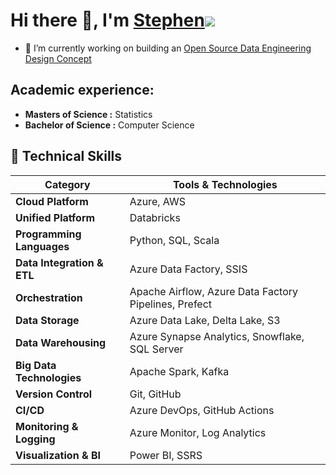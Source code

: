 # Hi there 👋, I'm [Stephen](https://github.com/Stephen-Data-Engineer-Public/Stephen-Data-Engineer-Public)![](https://via.placeholder.com/15/008000/000000?text=+) 
- 🔭 I’m currently working on building an [Open Source Data Engineering Design Concept](https://github.com/RESGAD-TECH-UK)
## Academic experience:
- **Masters of Science :** Statistics
- **Bachelor of Science :** Computer Science
## 💼 Technical Skills

| Category                  | Tools & Technologies                                              |
|---------------------------|--------------------------------------------------------------------|
| **Cloud Platform**        | Azure, AWS                                                         |
| **Unified Platform**      | Databricks                                                        |
| **Programming Languages** | Python, SQL, Scala                                                |
| **Data Integration & ETL**| Azure Data Factory, SSIS                                          |
| **Orchestration**         | Apache Airflow, Azure Data Factory Pipelines, Prefect             |
| **Data Storage**          | Azure Data Lake, Delta Lake, S3                                   |
| **Data Warehousing**      | Azure Synapse Analytics, Snowflake, SQL Server                    |
| **Big Data Technologies** | Apache Spark, Kafka                                               |
| **Version Control**       | Git, GitHub                                                       |
| **CI/CD**                 | Azure DevOps, GitHub Actions                                      |
| **Monitoring & Logging**  | Azure Monitor, Log Analytics                                      |
| **Visualization & BI**    | Power BI, SSRS                                                    |


<!--
**Stephen-Data-Engineer-Public/Stephen-Data-Engineer-Public** is a ✨ _special_ ✨ repository because its `README.md` (this file) appears on your GitHub profile.

Here are some ideas to get you started:

- 🔭 I’m currently working on ...
- 🌱 I’m currently learning ...
- 👯 I’m looking to collaborate on ...
- 🤔 I’m looking for help with ...
- 💬 Ask me about ...
- 📫 How to reach me: ...
- 😄 Pronouns: ...
- ⚡ Fun fact: ...
-->
